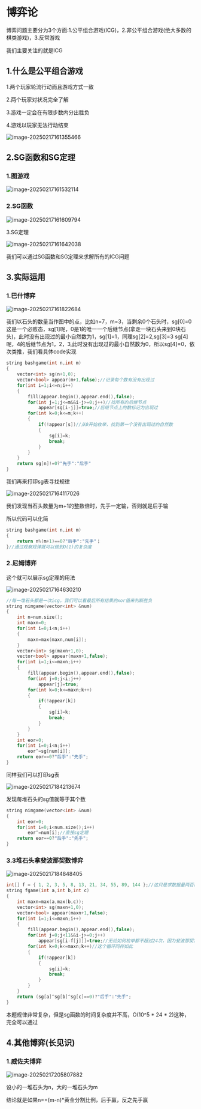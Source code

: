 # 博弈论

博弈问题主要分为3个方面:1.公平组合游戏(ICG)，2.非公平组合游戏(绝大多数的棋类游戏)，3.反常游戏

我们主要关注的就是ICG

## 1.什么是公平组合游戏

1.两个玩家轮流行动而且游戏方式一致

2.两个玩家对状况完全了解

3.游戏一定会在有限步数内分出胜负

4.游戏以玩家无法行动结束

![image-20250217161355466](https://xiaoyao1112.oss-cn-nanjing.aliyuncs.com/image/image-20250217161355466.png)

## 2.SG函数和SG定理

### 1.图游戏

![image-20250217161532114](https://xiaoyao1112.oss-cn-nanjing.aliyuncs.com/image/image-20250217161532114.png)

### 2.SG函数

![image-20250217161609794](https://xiaoyao1112.oss-cn-nanjing.aliyuncs.com/image/image-20250217161609794.png)

3.SG定理

![image-20250217161642038](https://xiaoyao1112.oss-cn-nanjing.aliyuncs.com/image/image-20250217161642038.png)

我们可以通过SG函数和SG定理来求解所有的ICG问题

## 3.实际运用

### 1.巴什博弈

![image-20250217161822684](https://xiaoyao1112.oss-cn-nanjing.aliyuncs.com/image/image-20250217161822684.png)

我们以石头的数量当作图中的点，比如n=7，m=3，当剩余0个石头时，sg[0]=0这是一个必败态，sg[1]呢，0是1的唯一一个后继节点(拿走一块石头来到0块石头)，此时没有出现过的最小自然数为1，sg[1]=1，同理sg[2]=2,sg[3]=3   sg[4]呢，4的后继节点为1，2，3,此时没有出现过的最小自然数为0，所以sg[4]=0，依次类推，我们看具体code实现

```c++
string bashgame(int n,int m)
{
    vector<int> sg(n+1,0);
    vector<bool> appear(m+1,false);//记录每个数有没有出现过
    for(int i=1;i<=n;i++)
    {
        fill(appear.begin(),appear.end(),false);
        for(int j=1;j<=m&&i-j>=0;j++)//找所有的后继节点
            appear[sg[i-j]]=true;//后继节点上的数标记为出现过
        for(int k=0;k<=m;k++)
        {
            if(!appear[s])//从0开始枚举，找到第一个没有出现过的自然数
            {
                sg[i]=k;
                break;
            }
        }
    }
    return sg[n]!=0?"先手":"后手"
}
```

我们再来打印sg表寻找规律

![image-20250217164117026](https://xiaoyao1112.oss-cn-nanjing.aliyuncs.com/image/image-20250217164117026.png)

我们发现当石头数量为m+1的整数倍时，先手一定输，否则就是后手输

所以代码可以化简

```c++
string bashgame(int n,int m)
{
    return n%(m+1)==0?"后手":"先手"；
}//通过观察规律就可以做到O(1)的复杂度
```

### 2.尼姆博弈

这个就可以展示sg定理的用法

![image-20250217164630210](https://xiaoyao1112.oss-cn-nanjing.aliyuncs.com/image/image-20250217164630210.png)

```c++
//每一堆石头都是一次icg，我们可以看最后所有结果的xor值来判断胜负
string nimgame(vector<int> &num)
{
    int n=num.size();
    int maxn=0;
    for(int i=0;i<n;i++)
    {
        maxn=max(maxn,num[i]);
    }
    vector<int> sg(maxn+1,0);
    vector<bool> appear(maxn+1,false);
    for(int i=1;i<=maxn;i++)
    {
        fill(appear.begin(),appear.end(),false);
        for(int j=0;j<i;j++)
            appear[j]=true;
        for(int k=0;k<=maxn;k++)
        {
            if(!appear[k])
            {
                sg[i]=k;
                break;
            }
        }
    }
    int eor=0;
    for(int i=0;i<n;i++)
        eor^=sg[num[i]];
    return eor==0?"后手":"先手";
}
```

同样我们可以打印sg表

![image-20250217184213674](https://xiaoyao1112.oss-cn-nanjing.aliyuncs.com/image/image-20250217184213674.png)

发现每堆石头的sg值就等于其个数

```c++
string nimgame(vector<int> &num)
{
    int eor=0;
    for(int i=0;i<num.size();i++)
        eor^=num[i];//直接sg定理
    return eor==0?"后手":"先手";
}
```

### 3.3堆石头拿斐波那契数博弈

![image-20250217184848405](https://xiaoyao1112.oss-cn-nanjing.aliyuncs.com/image/image-20250217184848405.png)

```c++
int[] f = { 1, 2, 3, 5, 8, 13, 21, 34, 55, 89, 144 };//这只是求数据量两百内的算法，要求10^5这种规模的数据量，斐波那契数列应该写到25项
string fgame(int a,int b,int c)
{
    int maxn=max(a,max(b,c));
    vector<int> sg(maxn+1,0);
    vector<bool> appear(maxn+1,false);
    for(int i=1;i<=maxn;i++)
    {
        fill(appear.begin(),appear.end(),false);
        for(int j=0;j<11&&i-j>=0;j++)
            appear[sg[i-f[j]]]=true;//无论如何枚举都不超过24次，因为斐波那契第25项为121393超过10^5了
        for(int k=0;k<=maxn;k++)//这个循环同样如此
        {
            if(!appear[k])
            {
                sg[i]=k;
                break;
            }
        }
    }
    return (sg[a]^sg[b]^sg[c]==0)?"后手":"先手";
}
```

本题规律非常复杂，但是sg函数的时间复杂度并不高，O(10^5 * 24 * 2)这种，完全可以通过

## 4.其他博弈(长见识)

### 1.威佐夫博弈

![image-20250217205807882](https://xiaoyao1112.oss-cn-nanjing.aliyuncs.com/image/image-20250217205807882.png)

设小的一堆石头为n，大的一堆石头为m

结论就是如果n==(m-n)*黄金分割比例，后手赢，反之先手赢
